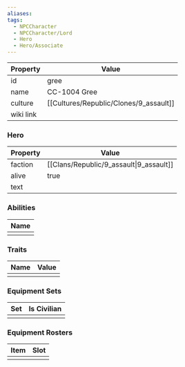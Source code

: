 ```yaml
---
aliases: 
tags:
  - NPCCharacter
  - NPCCharacter/Lord
  - Hero
  - Hero/Associate
---
```


| Property  | Value         |
| :-------- | ------------- |
| id        | gree          |
| name      | CC-1004 Gree  |
| culture   | [[Cultures/Republic/Clones/9_assault]] |
| wiki link |               |
### Hero
| Property | Value                                   |
| -------- | --------------------------------------- |
| faction  | [[Clans/Republic/9_assault\|9_assault]] |
| alive    | true                                    |
| text     |                                         |

### Abilities
| Name |
| :--: |
|      |

### Traits
| Name | Value |
| ---- | ----- |
|      |       |

### Equipment Sets
| Set | Is Civilian |
| --- | ----------- |
|     |             |

### Equipment Rosters
| Item | Slot |
| ---- | ---- |
|      |      |
